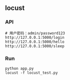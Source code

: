 ## locust

### 

### API
```shell
# 用户密码：admin/password123
http://127.0.0.1:5000/login
http://127.0.0.1:5000/hello
http://127.0.0.1:5000/sleep
```

### Run
```shell
python app.py
locust -f locust_test.py
```